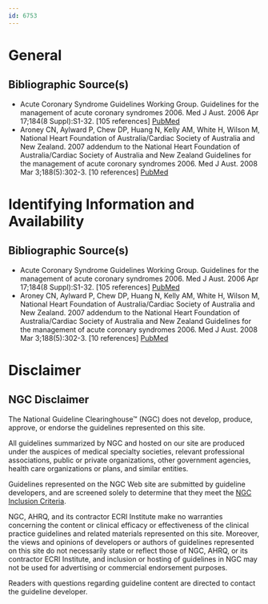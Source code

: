 ```yaml
---
id: 6753
---
```


# General

## Bibliographic Source(s)

- Acute Coronary Syndrome Guidelines Working Group. Guidelines for the management of acute coronary syndromes 2006. Med J Aust. 2006 Apr 17;184(8 Suppl):S1-32. [105 references] [ PubMed ](http://www.ncbi.nlm.nih.gov/entrez/query.fcgi?cmd=Retrieve&db=pubmed&dopt=Abstract&list_uids=16618231)
- Aroney CN, Aylward P, Chew DP, Huang N, Kelly AM, White H, Wilson M, National Heart Foundation of Australia/Cardiac Society of Australia and New Zealand. 2007 addendum to the National Heart Foundation of Australia/Cardiac Society of Australia and New Zealand Guidelines for the management of acute coronary syndromes 2006. Med J Aust. 2008 Mar 3;188(5):302-3. [10 references] [ PubMed ](http://www.ncbi.nlm.nih.gov/entrez/query.fcgi?cmd=Retrieve&db=pubmed&dopt=Abstract&list_uids=18312196)

# Identifying Information and Availability

## Bibliographic Source(s)

- Acute Coronary Syndrome Guidelines Working Group. Guidelines for the management of acute coronary syndromes 2006. Med J Aust. 2006 Apr 17;184(8 Suppl):S1-32. [105 references] [ PubMed ](http://www.ncbi.nlm.nih.gov/entrez/query.fcgi?cmd=Retrieve&db=pubmed&dopt=Abstract&list_uids=16618231)
- Aroney CN, Aylward P, Chew DP, Huang N, Kelly AM, White H, Wilson M, National Heart Foundation of Australia/Cardiac Society of Australia and New Zealand. 2007 addendum to the National Heart Foundation of Australia/Cardiac Society of Australia and New Zealand Guidelines for the management of acute coronary syndromes 2006. Med J Aust. 2008 Mar 3;188(5):302-3. [10 references] [ PubMed ](http://www.ncbi.nlm.nih.gov/entrez/query.fcgi?cmd=Retrieve&db=pubmed&dopt=Abstract&list_uids=18312196)

# Disclaimer

## NGC Disclaimer

The National Guideline Clearinghouse™ (NGC) does not develop, produce, approve, or endorse the guidelines represented on this site.

All guidelines summarized by NGC and hosted on our site are produced under the auspices of medical specialty societies, relevant professional associations, public or private organizations, other government agencies, health care organizations or plans, and similar entities.

Guidelines represented on the NGC Web site are submitted by guideline developers, and are screened solely to determine that they meet the [NGC Inclusion Criteria](/help-and-about/summaries/inclusion-criteria).

NGC, AHRQ, and its contractor ECRI Institute make no warranties concerning the content or clinical efficacy or effectiveness of the clinical practice guidelines and related materials represented on this site. Moreover, the views and opinions of developers or authors of guidelines represented on this site do not necessarily state or reflect those of NGC, AHRQ, or its contractor ECRI Institute, and inclusion or hosting of guidelines in NGC may not be used for advertising or commercial endorsement purposes.

Readers with questions regarding guideline content are directed to contact the guideline developer.

